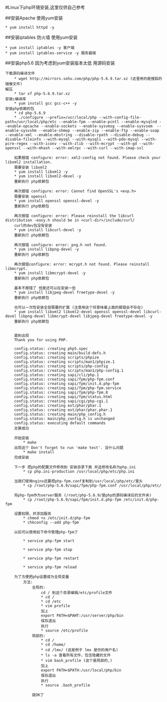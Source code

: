 #Linux下php环境安装,这里仅供自己参考

##安装Apache 使用yum安装

    * yum install httpd -y
    
##安装iptables 防火墙 使用yum安装
    
    * yum install iptables -y 客户端
    * yum install iptables-service -y 服务器端

##安装php5.6 因为考虑到yum安装版本太低 用源码安装

    下载源码编译文件
        * wget http://mirrors.sohu.com/php/php-5.6.9.tar.xz (这里用的是搜狐的镜像文件)
    解压
        * tar xf php-5.6.9.tar.xz
    安装c编译库
        * yum install gcc gcc-c++ -y
    安装php依赖的包​​
        * cd php-5.6.9
        * ./configure --prefix=/usr/local/php --with-config-file-path=/usr/local/php/etc --enable-fpm --enable-pcntl --enable-mysqlnd --enable-opcache --enable-sockets --enable-sysvmsg --enable-sysvsem  --enable-sysvshm --enable-shmop --enable-zip --enable-ftp --enable-soap --enable-xml --enable-mbstring --disable-rpath --disable-debug --disable-fileinfo --with-mysql --with-mysqli --with-pdo-mysql --with-pcre-regex --with-iconv --with-zlib --with-mcrypt --with-gd --with-openssl --with-mhash --with-xmlrpc --with-curl --with-imap-ssl
        
        如果报错 configure: error: xml2-config not found. Please check your libxml2 installation.
        需要安装 libxml2
        * yum install libxml2 -y
        * yum install libxml2-devel -y
        重新执行 php依赖包
        
        再次报错 configure: error: Cannot find OpenSSL's <evp.h>
        需要安装 openssl
        * yum install openssl openssl-devel -y
        重新执行 php依赖包
        
        再次报错 configure: error: Please reinstall the libcurl distribution -easy.h should be in <curl-dir>/include/curl/
        curl的dev包没有安装
        * yum install libcurl-devel -y
        重新执行 php依赖包
        
        再次报错 configure: error: png.h not found.
        * yum install libpng-devel -y
        重新执行 php依赖包
        
        再次报错configure: error: mcrypt.h not found. Please reinstall libmcrypt.
        * yum install libmcrypt-devel -y
        重新执行 php依赖包
        
        基本不报错了 但是还可以在安装一些
        * yum install libjpeg-devel freetype-devel -y
        重新执行 php依赖包
        
        也可以一次性安装全部需要的扩展 (注意用这个将意味着上面的报错会不存在)
        * yum install libxml2 libxml2-devel openssl openssl-devel libcurl-devel libpng-devel libmcrypt-devel libjpeg-devel freetype-devel -y
        重新执行 php依赖包
        
        
        直到出现
        Thank you for using PHP.
        
        config.status: creating php5.spec
        config.status: creating main/build-defs.h
        config.status: creating scripts/phpize
        config.status: creating scripts/man1/phpize.1
        config.status: creating scripts/php-config
        config.status: creating scripts/man1/php-config.1
        config.status: creating sapi/cli/php.1
        config.status: creating sapi/fpm/php-fpm.conf
        config.status: creating sapi/fpm/init.d.php-fpm
        config.status: creating sapi/fpm/php-fpm.service
        config.status: creating sapi/fpm/php-fpm.8
        config.status: creating sapi/fpm/status.html
        config.status: creating sapi/cgi/php-cgi.1
        config.status: creating ext/phar/phar.1
        config.status: creating ext/phar/phar.phar.1
        config.status: creating main/php_config.h
        config.status: main/php_config.h is unchanged
        config.status: executing default commands
        总算成功
        
        开始安装
            * make
        出现这个 Don't forget to run 'make test'. 没什么问题
            * make install
        完成安装
        
        下一步 把php的配置文件修改到 安装目录下面 并且修改名称为php.ini
            * cp php.ini-production /usr/local/php/etc/php.ini​
        
        当我们使用nginx还要把php-fpm.conf复制到/usr/local/php/etc/里头
            * cp /root/php-5.6.9/sapi/fpm/php-fpm.conf /usr/local/php/etc/
        
        将php-fpm作为server服务 (/root/php-5.6.9/是php的源码编译后的文件夹)
            * cp /root/php-5.6.9/sapi/fpm/init.d.php-fpm /etc/init.d/php-fpm
        
        设置权限，并添加服务
            * chmod +x /etc/init.d/php-fpm
            * chkconfig --add php-fpm
        
        以后可以使用如下命令管理php-fpm了
        
            * service php-fpm start
            
            * service php-fpm stop
            
            * service php-fpm restart
            
            * service php-fpm reload
        
        为了方便把php设置成为全局变量
            方法:
                全局的:
                    cd / 到这个目录编辑/etc/profile文件
                    * cd /
                    * cd /etc
                    * vim profile
                    加上
                    export PATH=$PAHT:/usr/server/php/bin
                    保存退出
                    执行
                    * source /etc/profile 
                局部的:
                    * cd /
                    * cd /home/
                    * cd /lmx/ (这是例子 lmx 是你的用户名)
                    * ls -a 查看所有文件，包含隐藏的文件
                    * vim bash_profile (这个是局部的,)
                    加上
                    export PATH=$PATH:/usr/local/php/bin
                    保存退出
                    执行 
                    * source .bash_profile
                    
                就OK了
                
                
                
    
        
        
            